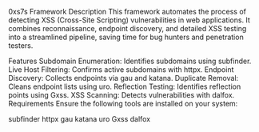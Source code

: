 0xs7s  Framework
Description
This framework automates the process of detecting XSS (Cross-Site Scripting) vulnerabilities in web applications. It combines reconnaissance, endpoint discovery, and detailed XSS testing into a streamlined pipeline, saving time for bug hunters and penetration testers.

Features
Subdomain Enumeration: Identifies subdomains using subfinder.
Live Host Filtering: Confirms active subdomains with httpx.
Endpoint Discovery: Collects endpoints via gau and katana.
Duplicate Removal: Cleans endpoint lists using uro.
Reflection Testing: Identifies reflection points using Gxss.
XSS Scanning: Detects vulnerabilities with dalfox.
Requirements
Ensure the following tools are installed on your system:

subfinder
httpx
gau
katana
uro
Gxss
dalfox

